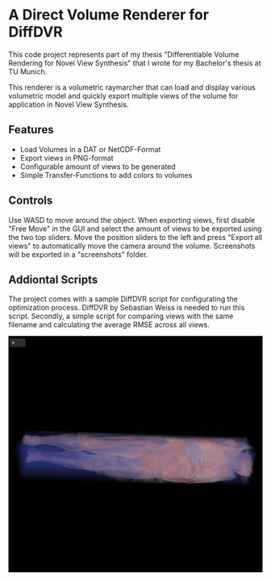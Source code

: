 # A Direct Volume Renderer for DiffDVR

This code project represents part of my thesis "Differentiable Volume Rendering for Novel View Synthesis"
that I wrote for my Bachelor's thesis at TU Munich.

This renderer is a volumetric raymarcher that can load and display various volumetric model
and quickly export multiple views of the volume for application in Novel View Synthesis.

## Features
- Load Volumes in a DAT or NetCDF-Format
- Export views in PNG-format
- Configurable amount of views to be generated
- Simple Transfer-Functions to add colors to volumes

## Controls
Use WASD to move around the object. When exporting views, first disable "Free Move" in the GUI and select
the amount of views to be exported using the two top sliders. Move the position sliders to the left and press 
"Export all views" to automatically move the camera around the volume. Screenshots will be exported in a 
"screenshots" folder.

## Addiontal Scripts
The project comes with a sample DiffDVR script for configurating the optimization process. DiffDVR by Sebastian Weiss
is needed to run this script. Secondly, a simple script for comparing views with the same filename and calculating the average RMSE
across all views.


![A screenshot of the program](screenshots/screenshot.png)